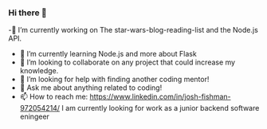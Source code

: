 ### Hi there 👋
-🔭 I’m currently working on The star-wars-blog-reading-list and the Node.js API.
- 🌱 I’m currently learning Node.js and more about Flask
- 👯 I’m looking to collaborate on any project that could increase my knowledge.
- 🤔 I’m looking for help with finding another coding mentor!
- 💬 Ask me about anything related to coding!
- 📫 How to reach me: https://www.linkedin.com/in/josh-fishman-972054214/
I am currently looking for work as a junior backend software eningeer 
<!--
**Joshfishman97/Joshfishman97** is a ✨ _special_ ✨ repository because its `README.md` (this file) appears on your GitHub profile.

Here are some ideas to get you started:

- 🔭 I’m currently working on The star-wars-blog-reading-list and the Node.js API.
- 🌱 I’m currently learning Node.js and more about Flask
- 👯 I’m looking to collaborate on any project that could increase my knowledge.
- 🤔 I’m looking for help with finding another coding mentor!
- 💬 Ask me about anything related to coding!
- 📫 How to reach me: https://www.linkedin.com/in/josh-fishman-972054214/
- 😄 Pronouns: ...
- ⚡ Fun fact: ...
I am currently looking for work as a junior backend software eningeer 
-->
